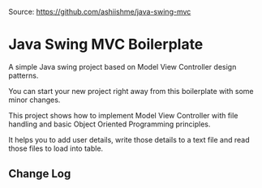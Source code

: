 Source: https://github.com/ashiishme/java-swing-mvc
# Java Swing MVC Boilerplate

A simple Java swing project based on Model View Controller design patterns. 

You can start your new project right away from this boilerplate with some minor changes.

This project shows how to implement Model View Controller with file handling and basic Object Oriented Programming principles.

It helps you to add user details, write those details to a text file and read those files to load into table.

## Change Log
